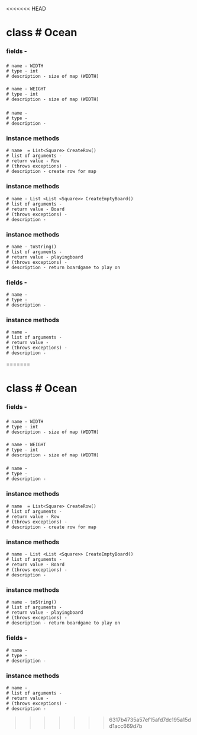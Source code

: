 <<<<<<< HEAD



# class   #  Ocean

### fields - 
##### 
    # name - WIDTH
    # type - int
    # description - size of map (WIDTH)

#### 
    # name - WEIGHT
    # type - int
    # description - size of map (WIDTH)

### 
    # name - 
    # type - 
    # description - 

### instance methods  
    # name  = List<Square> CreateRow()
    # list of arguments - 
    # return value - Row
    # (throws exceptions) -  
    # description - create row for map

### instance methods  
    # name - List <List <Square>> CreateEmptyBoard()
    # list of arguments - 
    # return value - Board
    # (throws exceptions) - 
    # description - 


### instance methods  
    # name - toString()
    # list of arguments - 
    # return value - playingboard
    # (throws exceptions) - 
    # description - return boardgame to play on


   ### fields -
    # name - 
    # type - 
    # description - 

### instance methods  
    # name - 
    # list of arguments - 
    # return value - 
    # (throws exceptions) - 
    # description - 
=======



# class   #  Ocean

### fields - 
##### 
    # name - WIDTH
    # type - int
    # description - size of map (WIDTH)

#### 
    # name - WEIGHT
    # type - int
    # description - size of map (WIDTH)

### 
    # name - 
    # type - 
    # description - 

### instance methods  
    # name  = List<Square> CreateRow()
    # list of arguments - 
    # return value - Row
    # (throws exceptions) -  
    # description - create row for map

### instance methods  
    # name - List <List <Square>> CreateEmptyBoard()
    # list of arguments - 
    # return value - Board
    # (throws exceptions) - 
    # description - 


### instance methods  
    # name - toString()
    # list of arguments - 
    # return value - playingboard
    # (throws exceptions) - 
    # description - return boardgame to play on


   ### fields -
    # name - 
    # type - 
    # description - 

### instance methods  
    # name - 
    # list of arguments - 
    # return value - 
    # (throws exceptions) - 
    # description - 
>>>>>>> 6317b4735a57ef15afd7dc195a15dd1acc669d7b
